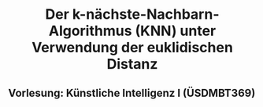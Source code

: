 # <center> Der k-nächste-Nachbarn-Algorithmus (KNN) unter Verwendung der euklidischen Distanz <center>

## Vorlesung: Künstliche Intelligenz I (ÜSDMBT369)
